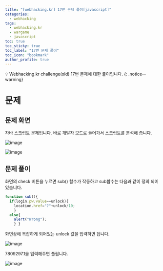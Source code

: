 ```yaml
---
title: "[webhacking.kr] 17번 문제 풀이[javascript]"
categories:
  - webhacking
tags:
  - webhacking.kr
  - wargame
  - javascript
toc: true
toc_sticky: true
toc_label: "17번 문제 풀이"
toc_icon: "bookmark"
author_profile: true
---
```


💡 Webhacking.kr challenge(old) 17번 문제에 대한 풀이입니다.
{: .notice--warning}

# 문제
## 문제 화면
   자바 스크립트 문제입니다. 바로 개발자 모드로 들어가서 스크립트를 분석해 줍니다.

  ![image](https://user-images.githubusercontent.com/33647663/150755981-63c98ea5-21f2-4efd-8d73-d7519e73d665.png)

  ![image](https://user-images.githubusercontent.com/33647663/150756135-5ea28867-8729-4192-97b2-389d593320b7.png)
  

## 문제 풀이
   화면의 check 버튼을 누르면 sub() 함수가 작동하고 sub함수는 다음과 같이 정의 되어 있습니다.

  ```javascript
  function sub(){ 
    if(login.pw.value==unlock){ 
      location.href="?"+unlock/10; 
      } 
    else{ 
      alert("Wrong"); 
      } }

  ```

  화면상에 복잡하게 되어있는 unlock 값을 입력하면 됩니다. 

  ![image](https://user-images.githubusercontent.com/33647663/150756431-4094c113-b4c8-4c87-b2de-d48454eb17ea.png)

  7809297.1을 입력해주면 풀립니다.

  ![image](https://user-images.githubusercontent.com/33647663/150756603-65432785-99a3-423e-9342-0e449563ebcf.png)

  




 